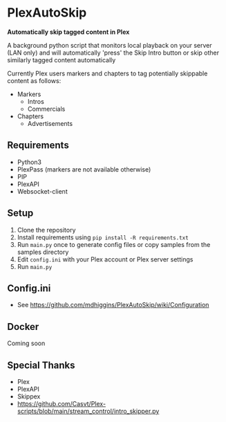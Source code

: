 PlexAutoSkip
==============
 **Automatically skip tagged content in Plex**

A background python script that monitors local playback on your server (LAN only) and will automatically 'press' the Skip Intro button or skip other similarly tagged content automatically

Currently Plex users markers and chapters to tag potentially skippable content as follows:
- Markers
  - Intros
  - Commercials
- Chapters
  - Advertisements

Requirements
--------------
- Python3
- PlexPass (markers are not available otherwise)
- PIP
- PlexAPI
- Websocket-client

Setup
--------------
1. Clone the repository
2. Install requirements using `pip install -R requirements.txt`
3. Run `main.py` once to generate config files or copy samples from the samples directory
4. Edit `config.ini` with your Plex account or Plex server settings
5. Run `main.py`

Config.ini
--------------
- See https://github.com/mdhiggins/PlexAutoSkip/wiki/Configuration

Docker
--------------
Coming soon

Special Thanks
--------------
- Plex
- PlexAPI
- Skippex
- https://github.com/Casvt/Plex-scripts/blob/main/stream_control/intro_skipper.py
